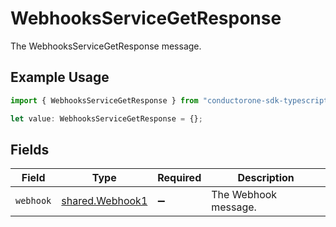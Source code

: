 # WebhooksServiceGetResponse

The WebhooksServiceGetResponse message.

## Example Usage

```typescript
import { WebhooksServiceGetResponse } from "conductorone-sdk-typescript/sdk/models/shared";

let value: WebhooksServiceGetResponse = {};
```

## Fields

| Field                                                     | Type                                                      | Required                                                  | Description                                               |
| --------------------------------------------------------- | --------------------------------------------------------- | --------------------------------------------------------- | --------------------------------------------------------- |
| `webhook`                                                 | [shared.Webhook1](../../../sdk/models/shared/webhook1.md) | :heavy_minus_sign:                                        | The Webhook message.                                      |